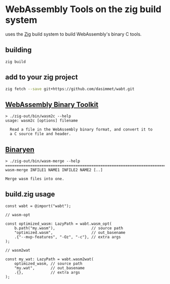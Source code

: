 # WebAssembly Tools on the zig build system

uses the [Zig](https://ziglang.org/) build system to build WebAssembly's binary
C tools.

## building

```zig build
zig build
```

## add to your zig project

```bash
zig fetch --save git+https://github.com/dasimmet/wabt.git
```

## [WebAssembly Binary Toolkit](https://github.com/WebAssembly/wabt.git)

```
> ./zig-out/bin/wasm2c --help
usage: wasm2c [options] filename

  Read a file in the WebAssembly binary format, and convert it to
  a C source file and header.
```

## [Binaryen](https://github.com/WebAssembly/binaryen.git)

```
> ./zig-out/bin/wasm-merge --help
================================================================================
wasm-merge INFILE1 NAME1 INFILE2 NAME2 [..]

Merge wasm files into one.
```

## build.zig usage

```zig
const wabt = @import("wabt");

// wasm-opt

const optimized_wasm: LazyPath = wabt.wasm_opt(
    b.path("my.wasm"),                // source path
    "optimized.wasm",                 // out_basename
    .{"--mvp-features", "-Oz", "-c"}, // extra args
);

// wasm2wat

const my_wat: LazyPath = wabt.wasm2wat(
    optimized_wasm, // source path
    "my.wat",       // out_basename
    .{},            // extra args
);
```